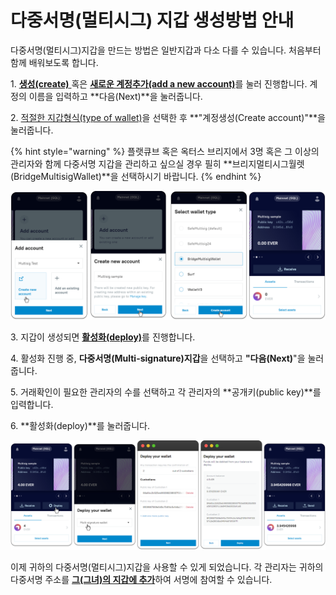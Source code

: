 # 다중서명(멀티시그) 지갑 생성방법 안내

다중서명(멀티시그)지갑을 만드는 방법은 일반지갑과 다소 다를 수 있습니다. 처음부터 함께 배워보도록 합니다.

1\. [**생성(create)** ](../getting-started/install-and-singing-in/creating-a-new-wallet.md)혹은 [**새로운 계정추가(add a new account)**](../seed-phrase-keys-and-accounts/account-management/)를 눌러 진행합니다. 계정의 이름을 입력하고 **다음(Next)**을 눌러줍니다.&#x20;

2\. [적절한 지갑형식(type of wallet)](../getting-started/install-and-singing-in/types-of-wallet.md)을 선택한 후 **"계정생성(Create account)"**을 눌러줍니다.

{% hint style="warning" %}
플랫큐브 혹은 옥터스 브리지에서 3명 혹은 그 이상의 관리자와 함께 다중서명 지갑을 관리하고 싶으실 경우 필히 **브리지멀티시그월렛(BridgeMultisigWallet)**을 선택하시기 바랍니다.
{% endhint %}

![](<../.gitbook/assets/image (11).png>)

3\. 지갑이 생성되면 [**활성화(deploy)**](../getting-started/install-and-singing-in/deploy/)를 진행합니다.

4\. 활성화 진행 중, **다중서명(Multi-signature)지갑**을 선택하고 **"다음(Next)**"을 눌러줍니다.

5\. 거래확인이 필요한 관리자의 수를 선택하고 각 관리자의 **공개키(public key)**를 입력합니다.

6\. **활성화(deploy)**를 눌러줍니다.

![](<../.gitbook/assets/image (4).png>)

이제 귀하의 다중서명(멀티시그)지갑을 사용할 수 있게 되었습니다. 각 관리자는 귀하의 다중서명 주소를 [**그(그녀)의 지갑에 추가**](add-a-multisig-account.md)하여 서명에 참여할 수 있습니다.&#x20;
